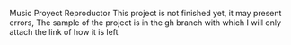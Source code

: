 Music Proyect Reproductor
This project is not finished yet, it may present errors,
The sample of the project is in the gh branch with which I will only attach the link of how it is left
